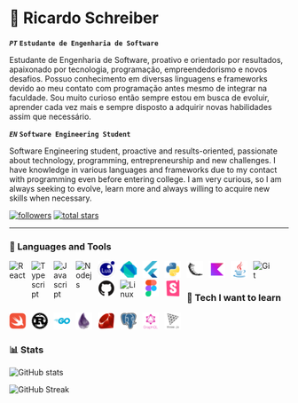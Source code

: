 # 🚀 Ricardo Schreiber

***`PT`***
**`Estudante de Engenharia de Software`**

Estudante de Engenharia de Software, proativo e orientado por resultados, apaixonado por tecnologia, programação, empreendedorismo e novos desafios. Possuo conhecimento em diversas linguagens e frameworks devido ao meu contato com programação antes mesmo de integrar na faculdade. Sou muito curioso então sempre estou em busca de evoluir, aprender cada vez mais e sempre disposto a adquirir novas habilidades assim que necessário.

***`EN`***
**`Software Engineering Student`**

Software Engineering student, proactive and results-oriented, passionate about technology, programming, entrepreneurship and new challenges. I have knowledge in various languages and frameworks due to my contact with programming even before entering college. I am very curious, so I am always seeking to evolve, learn more and always willing to acquire new skills when necessary.

   <p align="left">
      <a href="https://github.com/rzschrb?tab=followers">
         <img alt="followers" title="Follow me on Github" src="https://custom-icon-badges.demolab.com/github/followers/rzschrb?color=236ad3&labelColor=1155ba&style=for-the-badge&logo=person-add&label=Follow&logoColor=white"/></a>
      <a href="https://github.com/rzschrb?tab=repositories&sort=stargazers">
         <img alt="total stars" title="Total stars on GitHub" src="https://custom-icon-badges.demolab.com/github/stars/rzschrb?color=55960c&style=for-the-badge&labelColor=488207&logo=star"/></a>
   </p>

---

### 🧰 Languages and Tools

<img align="left" alt="React" width="30px" style="padding-right:10px;" src="https://cdn.jsdelivr.net/gh/devicons/devicon/icons/react/react-original.svg" />
<img align="left" alt="Typescript" width="30px" style="padding-right:10px;" src="https://cdn.jsdelivr.net/gh/devicons/devicon/icons/typescript/typescript-plain.svg" />
<img align="left" alt="Javascript" width="30px" style="padding-right:10px;" src="https://cdn.jsdelivr.net/gh/devicons/devicon/icons/javascript/javascript-plain.svg" />
<img align="left" alt="Nodejs" width="30px" style="padding-right:10px;" src="https://cdn.jsdelivr.net/gh/devicons/devicon/icons/nodejs/nodejs-original.svg" />
<img align="left" alt="Lua" width="30px" style="padding-right:10px;" src="https://github.com/devicons/devicon/blob/master/icons/lua/lua-original-wordmark.svg" />
<img align="left" alt="Dart" width="30px" style="padding-right:10px;" src="https://github.com/devicons/devicon/blob/master/icons/dart/dart-original.svg" />
<img align="left" alt="Flutter" width="30px" style="padding-right:10px;" src="https://github.com/devicons/devicon/blob/master/icons/flutter/flutter-original.svg" />
<img align="left" alt="Python" width="30px" style="padding-right:10px;" src="https://github.com/devicons/devicon/blob/master/icons/python/python-original.svg" />
<img align="left" alt="Flask" width="30px" style="padding-right:10px;" src="https://github.com/devicons/devicon/blob/master/icons/flask/flask-original.svg" />
<img align="left" alt="Kotlin" width="30px" style="padding-right:10px;" src="https://github.com/devicons/devicon/blob/master/icons/kotlin/kotlin-original.svg" />
<img align="left" alt="Java" width="30px" style="padding-right:10px;" src="https://github.com/devicons/devicon/blob/master/icons/java/java-original.svg" />
<img align="left" alt="Git" width="30px" style="padding-right:10px;" src="https://cdn.jsdelivr.net/gh/devicons/devicon/icons/git/git-original.svg" />
<img align="left" alt="Github" width="30px" style="padding-right:10px;" src="https://github.com/devicons/devicon/blob/master/icons/github/github-original.svg" />
<img align="left" alt="Linux" width="30px" style="padding-right:10px;" src="https://cdn.jsdelivr.net/gh/devicons/devicon/icons/linux/linux-original.svg" />
<img align="left" alt="Figma" width="30px" style="padding-right:10px;" src="https://github.com/devicons/devicon/blob/master/icons/figma/figma-original.svg" />
<img align="left" alt="Storybook" width="30px" style="padding-right:10px;" src="https://github.com/devicons/devicon/blob/master/icons/storybook/storybook-original.svg" />

<br />

#

### 📖 Tech I want to learn

<img align="left" alt="Swift" width="30px" style="padding-right:10px;" src="https://github.com/devicons/devicon/blob/master/icons/swift/swift-original.svg" />
<img align="left" alt="Rust" width="30px" style="padding-right:10px;" src="https://github.com/devicons/devicon/blob/master/icons/rust/rust-plain.svg" />
<img align="left" alt="Go" width="30px" style="padding-right:10px;" src="https://github.com/devicons/devicon/blob/master/icons/go/go-original-wordmark.svg" />
<img align="left" alt="Elixir" width="30px" style="padding-right:10px;" src="https://github.com/devicons/devicon/blob/master/icons/elixir/elixir-original.svg" />
<img align="left" alt="Ruby" width="30px" style="padding-right:10px;" src="https://github.com/devicons/devicon/blob/master/icons/ruby/ruby-original.svg" />
<img align="left" alt="PostgreSQL" width="30px" style="padding-right:10px;" src="https://github.com/devicons/devicon/blob/master/icons/postgresql/postgresql-original.svg" />
<img align="left" alt="GraphQL" width="30px" style="padding-right:10px;" src="https://github.com/devicons/devicon/blob/master/icons/graphql/graphql-plain-wordmark.svg" />
<img align="left" alt="Threejs" width="30px" style="padding-right:10px;" src="https://github.com/devicons/devicon/blob/master/icons/threejs/threejs-original-wordmark.svg" />
<br />

#

### 📊 Stats

![GitHub stats](https://github-readme-stats.vercel.app/api?username=rzschrb&show_icons=true&theme=github_dark)

![GitHub Streak](https://streak-stats.demolab.com?user=rzschrb&theme=github-dark-blue&border_radius=4.5)
